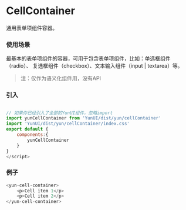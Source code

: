 # CellContainer

通用表单项组件容器。

### 使用场景

最基本的表单项组件的容器，可用于包含表单项组件，比如：单选框组件（radio）、
复选框组件（checkbox）、文本输入组件（input | textarea）等。

> 注：仅作为语义化组件用，没有API

### 引入

``` javascript

// 如果你已经引入了全部的YunUI组件，忽略import
import yunCellContainer from 'YunUI/dist/yun/cellContainer'
import 'YunUI/dist/yun/cellContainer/index.css'
export default {
    components:{
        yunCellContainer
    }
}
</script>
```

### 例子

``` javascript
<yun-cell-container>
    <p>Cell item 1</p>
    <p>Cell item 2</p>
</yun-cell-container>
```